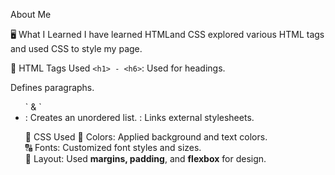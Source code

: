 
About Me  

 🖥️ What I Learned 
I have learned HTMLand CSS explored various HTML tags and used CSS to style my page.  

📌 HTML Tags Used
`<h1> - <h6>`: Used for headings.  
<p> Defines paragraphs.  
<ul>` & `<li>: Creates an unordered list.  
<link>: Links external stylesheets.  

 🎨 CSS Used 
🎨 Colors: Applied background and text colors.  
🔠 Fonts: Customized font styles and sizes.  
📏 Layout: Used **margins, padding**, and **flexbox** for design.  

